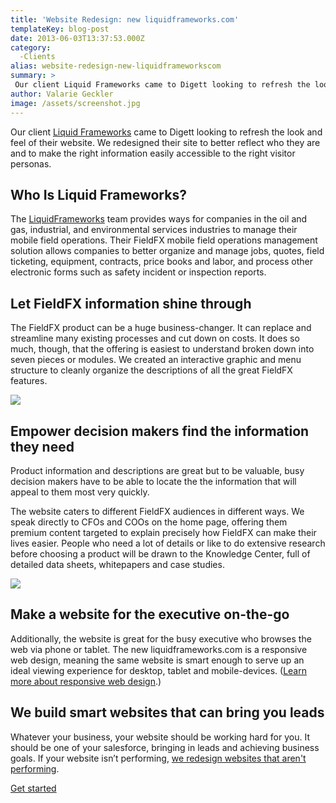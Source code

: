 ```yaml
---
title: 'Website Redesign: new liquidframeworks.com'
templateKey: blog-post
date: 2013-06-03T13:37:53.000Z
category: 
  -Clients
alias: website-redesign-new-liquidframeworkscom
summary: > 
 Our client Liquid Frameworks came to Digett looking to refresh the look and feel of their website. We redesigned their site to better reflect who they are and to make the right information easily accessible to the right visitor personas.
author: Valarie Geckler
image: /assets/screenshot.jpg
---
```


Our client [Liquid Frameworks](http://www.liquidframeworks.com) came to Digett looking to refresh the look and feel of their website. We redesigned their site to better reflect who they are and to make the right information easily accessible to the right visitor personas.

Who Is Liquid Frameworks?
-------------------------

The [LiquidFrameworks](http://www.liquidframeworks.com/) team provides ways for companies in the oil and gas, industrial, and environmental services industries to manage their mobile field operations. Their FieldFX mobile field operations management solution allows companies to better organize and manage jobs, quotes, field ticketing, equipment, contracts, price books and labor, and process other electronic forms such as safety incident or inspection reports.

Let FieldFX information shine through
-------------------------------------

The FieldFX product can be a huge business-changer. It can replace and streamline many existing processes and cut down on costs. It does so much, though, that the offering is easiest to understand broken down into seven pieces or modules. We created an interactive graphic and menu structure to cleanly organize the descriptions of all the great FieldFX features.

![](/sites/default/files/fieldfx-modules_0.jpg)

Empower decision makers find the information they need
------------------------------------------------------

Product information and descriptions are great but to be valuable, busy decision makers have to be able to locate the the information that will appeal to them most very quickly.

The website caters to different FieldFX audiences in different ways. We speak directly to CFOs and COOs on the home page, offering them premium content targeted to explain precisely how FieldFX can make their lives easier. People who need a lot of details or like to do extensive research before choosing a product will be drawn to the Knowledge Center, full of detailed data sheets, whitepapers and case studies.

![](/sites/default/files/liquidframeworks-whitepapers_0.jpg)

Make a website for the executive on-the-go
------------------------------------------

Additionally, the website is great for the busy executive who browses the web via phone or tablet. The new liquidframeworks.com is a responsive web design, meaning the same website is smart enough to serve up an ideal viewing experience for desktop, tablet and mobile-devices. ([Learn more about responsive web design](/blog/02/13/2013/why-should-my-company-consider-responsive-design-my-mobile-website).)

We build smart websites that can bring you leads
------------------------------------------------

Whatever your business, your website should be working hard for you. It should be one of your salesforce, bringing in leads and achieving business goals. If your website isn’t performing, [we redesign websites that aren't performing](/we-redesign-bad-websites).

[Get started](/we-redesign-bad-websites)
